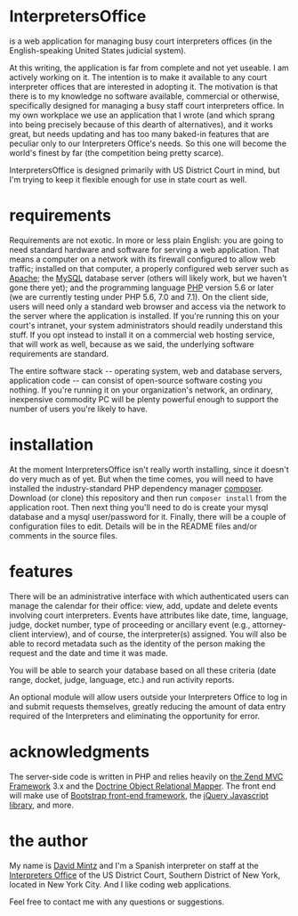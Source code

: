 # InterpretersOffice	
is a web application for managing busy court interpreters offices (in the English-speaking United States judicial system).

At this writing, the application is far from complete and not yet useable. I am actively working on it. The intention is to make it available to any court interpreter offices that are interested in adopting it. The motivation is that there is to my knowledge no software available, commercial or otherwise, specifically designed for managing a busy staff court interpreters office. In my own workplace we use an application that I wrote (and which sprang into being precisely because of this dearth of alternatives), and it works great, but needs updating and has too many baked-in features that are peculiar only to our Interpreters Office's needs. So this one will become the world's finest by far (the competition being pretty scarce).

InterpretersOffice is designed primarily with US District Court in mind, but I'm trying to keep it flexible enough for use in state court as well.

# requirements

Requirements are not exotic. In more or less plain English: you are going to need standard hardware and software for serving 
a web application. That means a computer on a network with its firewall configured to allow web traffic; installed on that 
computer, a properly configured web server such as [Apache](https://httpd.apache.org/); the [MySQL](https://www.mysql.com/) 
database server (others will likely work, but we haven't gone there yet); and the programming language [PHP](http://php.net/) 
version 5.6 or later (we are currently testing under PHP 5.6, 7.0 and 7.1). On the client side, users will need only a standard 
web browser and access via the network to the server where the application is installed. If you're running this on your court's 
intranet, your system administrators should readily understand this stuff. If you opt instead to install it on a commercial web 
hosting service, that will work as well, because as we said, the underlying software requirements are standard.

The entire software stack -- operating system, web and database servers, application code -- can consist of open-source software costing you nothing. If you're running it on your organization's network, an ordinary, inexpensive commodity PC will be plenty powerful enough to support the number of users you're likely to have.

# installation

At the moment InterpretersOffice isn't really worth installing, since it doesn't do very much as of yet. But when the time comes, you will need to have installed the industry-standard PHP dependency manager [composer](https://getcomposer.org). Download (or clone) this repository and then run `composer install` from the application root. Then next thing you'll need 
to do is create your mysql database and a mysql user/password for it. Finally, there will be a couple of configuration files 
to edit. Details will be in the README files and/or comments in the source files.

# features

There will be an administrative interface with which authenticated users can manage the calendar for their office: view, add,
update and delete events involving court interpreters. Events have attributes like date, time, language, judge,
docket number, type of proceeding or ancillary event (e.g., attorney-client interview), and of course, the interpreter(s) assigned. You will also  be able to record metadata such as the identity of the person making the request and the date and time it was made.

You will be able to search your database based on all these criteria (date range, docket, judge, language, etc.) and run activity reports.

An optional module will allow users outside your Interpreters Office to log in and submit requests themselves, greatly reducing the amount of data entry required of the Interpreters and eliminating the opportunity for error.

# acknowledgments

The server-side code is written in PHP and relies heavily on [the Zend MVC Framework](http://framework.zend.com/) 3.x and the [Doctrine Object Relational Mapper](http://www.doctrine-project.org/projects/orm.html). The  front end will make use of [Bootstrap front-end framework](http://getbootstrap.com/), the [jQuery Javascript library](http://jquery.com/), and more.

# the author

My name is [David Mintz](https://davidmintz.org) and I'm a Spanish interpreter on staff at the [Interpreters Office](https://sdnyinterpreters.org/) of the US District Court, Southern District of New York, located in New York City. And I like coding web applications.

Feel free to contact me with any questions or suggestions.


